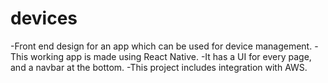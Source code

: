 # devices
-Front end design for an app which can be used for device management.
-This working app is made using React Native.
-It has a UI for every page, and a navbar at the bottom.
-This project includes integration with AWS.
